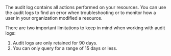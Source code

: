 The audit log contains all actions performed on your resources. You can use the audit logs to find an error when troubleshooting or 
to monitor how a user in your organization modified a resource.

There are two important limitations to keep in mind when working with audit logs:

1. Audit logs are only retained for 90 days.
2. You can only query for a range of 15 days or less.